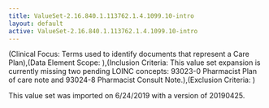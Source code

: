```yaml
---
title: ValueSet-2.16.840.1.113762.1.4.1099.10-intro
layout: default
active: ValueSet-2.16.840.1.113762.1.4.1099.10-intro
---
```


(Clinical Focus: Terms used to identify documents that represent a Care Plan),(Data Element Scope: ),(Inclusion Criteria: This value set expansion is currently missing two pending LOINC concepts: 
93023-0  Pharmacist Plan of care note
and 93024-8 Pharmacist Consult Note.),(Exclusion Criteria: )

This value set was imported on 6/24/2019 with a version of 20190425.